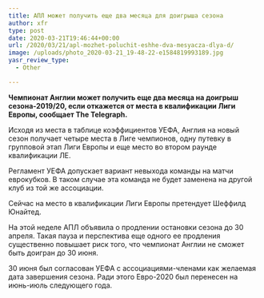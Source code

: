 ```yaml
---
title: АПЛ может получить еще два месяца для доигрыша сезона
author: xfr
type: post
date: 2020-03-21T19:46:44+00:00
url: /2020/03/21/apl-mozhet-poluchit-eshhe-dva-mesyacza-dlya-d/
image: /uploads/photo_2020-03-21_19-48-22-e1584819993189.jpg
yasr_review_type:
  - Other

---
```

**Чемпионат Англии может получить еще два месяца на доигрыш сезона-2019/20, если откажется от места в квалификации Лиги Европы, сообщает The Telegraph.**

Исходя из места в таблице коэффициентов УЕФА, Англия на новый сезон получает четыре места в Лиге чемпионов, одну путевку в групповой этап Лиги Европы и еще место во втором раунде квалификации ЛЕ.

Регламент УЕФА допускает вариант невыхода команды на матчи еврокубков. В таком случае эта команда не будет заменена на другой клуб из той же ассоциации.

Сейчас на место в квалификации Лиги Европы претендует Шеффилд Юнайтед.

На этой неделе АПЛ объявила о продлении остановки сезона до 30 апреля. Такая пауза и перспектива еще одного ее продления существенно повышает риск того, что чемпионат Англии не сможет быть доигран до 30 июня.

30 июня был согласован УЕФА с ассоциациями-членами как желаемая дата завершения сезона. Ради этого Евро-2020 был перенесен на июнь-июль следующего года.